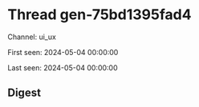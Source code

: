 # Thread gen-75bd1395fad4
Channel: ui_ux

First seen: 2024-05-04 00:00:00

Last seen: 2024-05-04 00:00:00

## Digest


